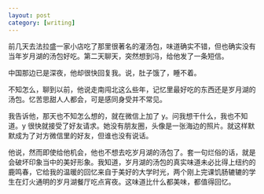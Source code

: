 ```yaml
---
layout: post
category: [writing]
---
```


前几天去法拉盛一家小店吃了那里很著名的灌汤包，味道确实不错，但也确实没有当年岁月湖的汤包好吃。第二天聊天，突然想到冯，给他发了一条短信。

中国那边已是深夜，他却很快回复我。说，肚子饿了，睡不着。

不知怎么，聊到以前，他说走南闯北这么些年，记忆里最好吃的东西还是岁月湖的汤包。忆苦思甜人人都会，可是感同身受并不常见。

我告诉他，那天也不知怎么想的，就在微信上加了 y。问我想干什么，我也不知道。y 很快就接受了好友请求。她没有朋友圈，头像是一张海边的照片。就这样默默成为了对方微信里的好友，但谁也没有说话。

他说，然而即使给他机会，他也不想去吃岁月湖的汤包了。套一句烂俗的话，就是会破坏印象当中的美好形象。我知道，岁月湖的汤包的真实味道未必比得上纽约的鹿鸣春，它给我的温暖的回忆来自于美好的大学时光，两个刚上完课饥肠辘辘的学生在灯火通明的岁月湖餐厅吃点宵夜。这味道比什么都美味，都值得回忆。
